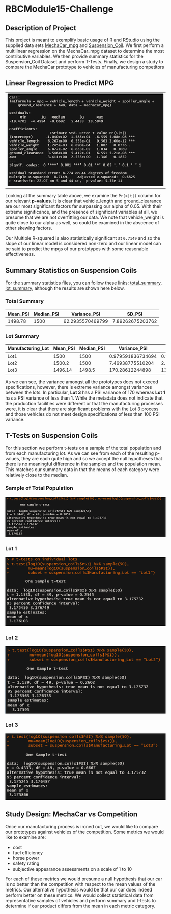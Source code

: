 # RBCModule15-Challenge

## Description of Project

This project is meant to exemplify basic usage of R and RStudio using the supplied data sets [MechaCar_mpg](MechaCar_mpg.csv) and [Suspension_Coil](Suspension_Coil.csv). We first perform a multilinear regression on the MechaCar_mpg dataset to determine the most contributive variables. We then provide summary statistics for the Suspension_Coil Dataset and perform T-Tests. Finally, we design a study to compare the MechaCar prototype to vehicles of manufacturing competitors

## Linear Regression to Predict MPG

||
|:-:|
|![MPG_LinRegSummary](MechaCar_mpg_LinRegSummary.PNG)|

Looking at the summary table above, we examine the ```Pr(>|t|)``` column for our relevant **p-values**. It is clear that vehicle_length and ground_clearance are our most significant factors far surpassing our alpha of 0.05. With their extreme significance, and the presence of significant variables at all, we presume that we are not overfitting our data. We note that vehicle_weight is quite close to our alpha as well, so could be examined in the abscence of other skewing factors.

Our Multiple R-squared is also statistically significant at ```0.7149``` and so the slope of our linear model is considered non-zero and our linear model can be said to predict the mpgs of our prototypes with some reasonable effectiveness.

## Summary Statistics on Suspension Coils

For the summary statistics files, you can follow these links: [total_summary](suspension_total_summary.CSV), [lot_summary](suspension_lot_summary.csv), although the results are shown here below.

### Total Summary

|Mean_PSI|Median_PSI|Variance_PSI    |SD_PSI          |
|--------|----------|----------------|----------------|
|1498.78 |1500      |62.2935570469799|7.89262675203762|

### Lot Summary

|Manufacturing_Lot|Mean_PSI|Median_PSI      |Variance_PSI    |SD_PSI           |
|-----------------|--------|----------------|----------------|-----------------|
|Lot1             |1500    |1500            |0.979591836734694|0.989743318610787|
|Lot2             |1500.2  |1500            |7.46938775510204|2.73301806710128 |
|Lot3             |1496.14 |1498.5          |170.28612244898 |13.0493724925369 |

As we can see, the variance amongst all the prototypes does not exceed specifications, however, there is extreme variance amongst variances between the lots. In particular, **Lot 3** has a PSI variance of 170 whereas **Lot 1** has a PSI variance of less than 1. While the metadata does not indicate that the production facilities were different or that the manufacturing processes were, it is clear that there are significant problems with the Lot 3 process and those vehicles do not meet design specifications of less than 100 PSI variance.

## T-Tests on Suspension Coils

For this section we perform t-tests on a sample of the total population and from each manufacturing lot. As we can see from each of the resulting p-values, they are each quite high and so we accept the null hypotheses that there is no meaningful difference in the samples and the population mean. This matches our summary data in that the means of each category were relatively close to the median.

### Sample of Total Population

![total_t_test](total_t_test.PNG)

### Lot 1

![lot_1_test](lot_1_t_test.PNG)

### Lot 2

![lot_2_test](lot_2_t_test.PNG)

### Lot 3

![lot_3_test](lot_3_t_test.PNG)
## Study Design: MechaCar vs Competition

Once our manufacturing process is ironed out, we would like to compare our prototypes against vehicles of the competition. Some metrics we would like to examine are:

- cost
- fuel efficiency
- horse power
- safety rating
- subjective appearance assessments on a scale of 1 to 10

For each of these metrics we would presume a null hypothesis that our car is no better than the competition with respect to the mean values of the metrics. Our alternative hypothesis would be that our car does indeed perform better on these metrics. We would collect statistical data from representative samples of vehicles and perform summary and t-tests to determine if our product differs from the mean in each metric category.